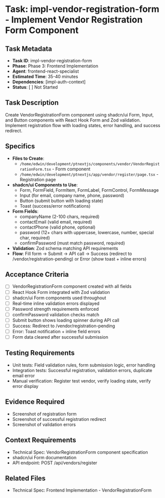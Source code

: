# Task: impl-vendor-registration-form - Implement Vendor Registration Form Component

## Task Metadata
- **Task ID**: impl-vendor-registration-form
- **Phase**: Phase 3: Frontend Implementation
- **Agent**: frontend-react-specialist
- **Estimated Time**: 35-40 minutes
- **Dependencies**: [impl-auth-context]
- **Status**: [ ] Not Started

## Task Description
Create VendorRegistrationForm component using shadcn/ui Form, Input, and Button components with React Hook Form and Zod validation. Implement registration flow with loading states, error handling, and success redirect.

## Specifics
- **Files to Create**:
  - `/home/edwin/development/ptnextjs/components/vendor/VendorRegistrationForm.tsx` - Form component
  - `/home/edwin/development/ptnextjs/app/vendor/register/page.tsx` - Registration page
- **shadcn/ui Components to Use**:
  - Form, FormField, FormItem, FormLabel, FormControl, FormMessage
  - Input (for email, company name, phone, password)
  - Button (submit button with loading state)
  - Toast (success/error notifications)
- **Form Fields**:
  - companyName (2-100 chars, required)
  - contactEmail (valid email, required)
  - contactPhone (valid phone, optional)
  - password (12+ chars with uppercase, lowercase, number, special char, required)
  - confirmPassword (must match password, required)
- **Validation**: Zod schema matching API requirements
- **Flow**: Fill form → Submit → API call → Success (redirect to /vendor/registration-pending) or Error (show toast + inline errors)

## Acceptance Criteria
- [ ] VendorRegistrationForm component created with all fields
- [ ] React Hook Form integrated with Zod validation
- [ ] shadcn/ui Form components used throughout
- [ ] Real-time inline validation errors displayed
- [ ] Password strength requirements enforced
- [ ] confirmPassword validation checks match
- [ ] Submit button shows loading spinner during API call
- [ ] Success: Redirect to /vendor/registration-pending
- [ ] Error: Toast notification + inline field errors
- [ ] Form data cleared after successful submission

## Testing Requirements
- Unit tests: Field validation rules, form submission logic, error handling
- Integration tests: Successful registration, validation errors, duplicate email error
- Manual verification: Register test vendor, verify loading state, verify error display

## Evidence Required
- Screenshot of registration form
- Screenshot of successful registration redirect
- Screenshot of validation errors

## Context Requirements
- Technical Spec: VendorRegistrationForm component specification
- shadcn/ui Form documentation
- API endpoint: POST /api/vendors/register

## Related Files
- Technical Spec: Frontend Implementation - VendorRegistrationForm
